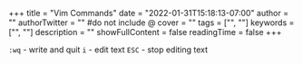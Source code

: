 +++
title = "Vim Commands"
date = "2022-01-31T15:18:13-07:00"
author = ""
authorTwitter = "" #do not include @
cover = ""
tags = ["", ""]
keywords = ["", ""]
description = ""
showFullContent = false
readingTime = false
+++

`:wq` - write and quit
`i` - edit text
`ESC` - stop editing text
